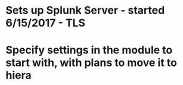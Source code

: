# Sets up Splunk Server - started 6/15/2017 - TLS
# Specify settings in the module to start with, with plans to move it to hiera
